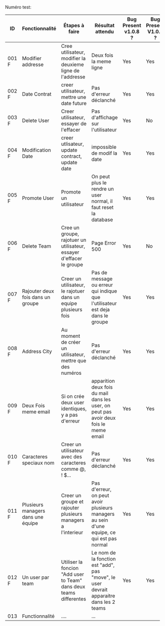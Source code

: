 Numéro test:

| ID  | Fonctionnalité  | Étapes à faire | Résultat attendu| Bug Present v1.0.8 ? | Bug Present V1.0.9 ? |
|-----|-----------------|----------------|-----------------|-----------------------|---------------------|
| 001 F| Modifier addresse  | Cree utilisateur, modifier la deuxieme ligne de l'addresse | Deux fois la meme ligne | Yes | Yes |
| 002 F | Date Contrat    | creer utilisateur, mettre une date future| Pas d'erreur déclanché | Yes | Yes |
| 003 F| Delete User  | Creer utilisateur, essayer de l'effacer | Pas d'affichage sur l'utilisateur | Yes | No |
| 004 F| Modification Date  | creer utlisateur, update contract, update date |impossible de modif la date| Yes | Yes |
| 005 F| Promote User  | Promote un utilisateur | On peut plus le rendre un user normal, il faut reset la database | Yes | Yes |
| 006 F| Delete Team     | Cree un groupe, rajotuer un utilisateur, essayer d'effacer le groupe | Page Error 500 | Yes | No |
| 007 F| Rajouter deux fois dans un groupe  | Creer un utilisateur, le rajotuer dans un equipe plusieurs fois | Pas de message ou erreur qui indique que l'utilisateur est deja dans le groupe | Yes | Yes |
| 008 F| Address City  | Au moment de créer un utilisateur, mettre que des numéros | Pas d'erreur déclanché| Yes | Yes |
| 009 F| Deux Fois meme email  | Si on crée deux user identiques, y a pas d'erreur | apparition deux fois du mail dans les user, on peut pas avoir deux fois le meme email | Yes | Yes |
| 010 F| Caracteres speciaux nom  | Creer un utilisateur avec des caracteres comme @, ! $... | Pas d'erreur déclanché | Yes | Yes |
| 011 F| Plusieurs managers dans une équipe  | Creer un groupe et rajouter plusieurs managers a l'interieur | Pas d'erreur, on peut avoir plusieurs managers au sein d'une equipe, ce qui est pas normal | Yes | Yes |
| 012 F| Un user par team  | Utiliser la foncion "Add user to Team" dans deux teams differentes | Le nom de la fonction est "add", pas "move", le user devrait apparaitre dans les 2 teams | Yes | Yes |
| 013 | Functionnalité  | .... | ...|

